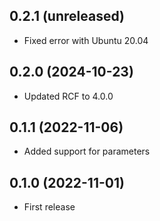 ## 0.2.1 (unreleased)

- Fixed error with Ubuntu 20.04

## 0.2.0 (2024-10-23)

- Updated RCF to 4.0.0

## 0.1.1 (2022-11-06)

- Added support for parameters

## 0.1.0 (2022-11-01)

- First release
